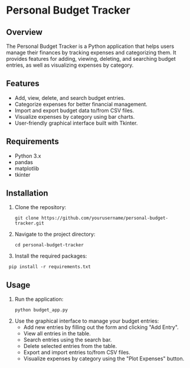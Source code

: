 # Personal Budget Tracker

## Overview
The Personal Budget Tracker is a Python application that helps users manage their finances by tracking expenses and categorizing them. It provides features for adding, viewing, deleting, and searching budget entries, as well as visualizing expenses by category.

## Features
- Add, view, delete, and search budget entries.
- Categorize expenses for better financial management.
- Import and export budget data to/from CSV files.
- Visualize expenses by category using bar charts.
- User-friendly graphical interface built with Tkinter.

## Requirements
- Python 3.x
- pandas
- matplotlib
- tkinter

## Installation
1. Clone the repository:
   ```
   git clone https://github.com/yourusername/personal-budget-tracker.git
2. Navigate to the project directory:
   ```
   cd personal-budget-tracker
   
3. Install the required packages:
  ```
   pip install -r requirements.txt
```
## Usage
1. Run the application:
   ```
   python budget_app.py
2. Use the graphical interface to manage your budget entries:
   - Add new entries by filling out the form and clicking "Add Entry".
   - View all entries in the table.
   - Search entries using the search bar.
   - Delete selected entries from the table.
   - Export and import entries to/from CSV files.
   - Visualize expenses by category using the "Plot Expenses" button.
